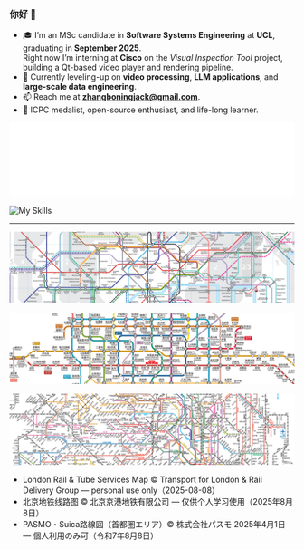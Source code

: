 ﻿### 你好 👋

- 🎓 I’m an MSc candidate in **Software Systems Engineering** at **UCL**, graduating in **September 2025**.  
  Right now I’m interning at **Cisco** on the *Visual Inspection Tool* project, building a Qt-based video player and rendering pipeline.
- 🌱 Currently leveling-up on **video processing**, **LLM applications**, and **large-scale data engineering**.
- 📫 Reach me at **zhangboningjack@gmail.com**.
- 🏅 ICPC medalist, open-source enthusiast, and life-long learner.

![Languages](./metrics.svg)

![My Skills](https://go-skill-icons.vercel.app/api/icons?i=cpp,c,java,python,javascript,typescript,qt,nodejs,react,vuejs,mysql,mongodb,neo4j,tidb,spring,springdatajpa,elementplus,eslint,axios,flask,numpy,matplotlib,pandas,opencv,selenium,junit,html,css,golang,perl,latex,markdown,regex,maven,session,yaml,git,github,opensource,githubpages,githubactions,nginx,leaflet,docker,terminal,bash,powershell,api,ffmpeg,cmake,vmwareworkstation,anaconda,npm,wsl,windows,linux,android,debian,ubuntu,kali,chatgpt,deepseek,claude,gemini,idea,webstorm,pycharm,vscode,uml,vim,cursor,edge,chrome,tor,audition,lightroom,photoshop,premiere,acrobat,blender,unity,excel,powerpoint,obs,onedrive,overleaf)

---

<p align="center">
  <img src="assets/maps/cropped/london-centre.png" alt="London Rail &amp; Tube centre" />
</p>

<p align="center">
  <img src="assets/maps/cropped/beijing-centre.png" alt="Beijing Subway centre" />
</p>

<p align="center">
  <img src="assets/maps/cropped/tokyo-centre.png" alt="Tokyo Metro centre" />
</p>

- London Rail & Tube Services Map © Transport for London & Rail Delivery Group — personal use only（<!--MAP_UPDATE_DATE_EN-->2025-08-08<!--/MAP_UPDATE_DATE_EN-->）  
- 北京地铁线路图 © 北京京港地铁有限公司 — 仅供个人学习使用（<!--MAP_UPDATE_DATE_CN-->2025年8月8日<!--/MAP_UPDATE_DATE_CN-->）  
- PASMO・Suica路線図（首都圏エリア）© 株式会社パスモ 2025年4月1日 — 個人利用のみ可（<!--MAP_UPDATE_DATE_JP-->令和7年8月8日<!--/MAP_UPDATE_DATE_JP-->）





